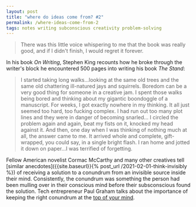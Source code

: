 ```yaml
---
layout: post
title: "where do ideas come from? #2"
permalink: /where-ideas-come-from-2
tags: notes writing subconscious creativity problem-solving
---
```


> There was this little voice whispering to me that the book was really good, and if I didn't finish, I would regret it forever.
<!--more-->

In his book _On Writing_, Stephen King recounts how he broke through the writer's block he encountered 500 pages into writing his book _The Stand_:

> I started taking long walks...looking at the same old trees and the same old chattering ill-natured jays and squirrels. Boredom can be a very good thing for someone in a creative jam. I spent those walks being bored and thinking about my gigantic boondoggle of a manuscript. For weeks, I got exactly nowhere in my thinking. It all just seemed too hard, too fucking complex. I had run out too many plot lines and they were in danger of becoming snarled... I circled the problem again and again, beat my fists on it, knocked my head against it. And then, one day when I was thinking of  nothing much at all, the answer came to me. It arrived whole and complete, gift-wrapped, you could say, in a single bright flash. I ran home and jotted it down on paper...I was terrified of forgetting.

Fellow American novelist Cormac McCarthy and many other creatives tell [similar anecdotes]({{site.baseurl}}{% post_url /2021-02-01-think-invisibly %}) of receiving a solution to a conundrum from an invisible source inside their mind.
Consistently, the conundrum was something the person had been mulling over in their conscious mind before their subsconscious found the solution.
Tech entrepreneur Paul Graham talks about the importance of keeping the right conundrum at the [top of your mind](http://www.paulgraham.com/top.html).
